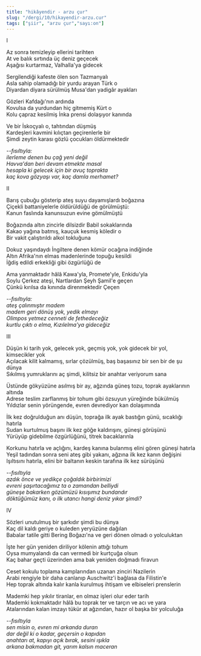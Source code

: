 ```yaml
---
title: "hikâyendir - arzu çur"
slug: "/dergi/10/hikayendir-arzu.cur"
tags: ["şiir", "arzu çur","sayı:on"]
---
```


I

Az sonra temizleyip ellerini tarihten  
At ve balık sırtında üç deniz geçecek\
Aşağısı kurtarmaz, Valhalla'ya gidecek

Sergilendiği kafeste ölen son Tazmanyalı\
Asla sahip olamadığı bir yurdu arayan Türk o\
Diyardan diyara sürülmüş Musa'dan yadigâr ayakları

Gözleri Kafdağı'nın ardında\
Kovulsa da yurdundan hiç gitmemiş Kürt o\
Kolu çapraz kesilmiş İnka prensi dolaşıyor kanında

Ve bir İskoçyalı o, tahtından düşmüş\
Kardeşleri kavmini kılıçtan geçirenlerle bir\
Şimdi zeytin karası gözlü çocukları öldürmektedir

*--fısıltıyla:\
ilerleme denen bu çağ yeni değil\
Havva'dan beri devam etmekte masal\
hesapla ki gelecek için bir avuç toprakta\
kaç kova gözyaşı var, kaç damla merhamet?*

II

Barış çubuğu gösterip ateş suyu dayamışlardı boğazına\
Çiçekli battaniyelerle öldürüldüğü de görülmüştü:\
Kanun faslında kanunsuzun evine gömülmüştü

Boğazında altın zincirle dilsizdir Babil sokaklarında\
Kakao yağına batmış, kauçuk kesmiş köledir o\
Bir vakit çalıştırıldı alkol tokluğuna

Dokuz yaşındaydı İngiltere denen kömür ocağına indiğinde\
Altın Afrika'nın elmas madenlerinde topuğu kesildi\
İğdiş edildi erkekliği gibi özgürlüğü de

Ama yanmaktadır hâlâ Kawa'yla, Promete'yle, Enkidu'yla\
Soylu Çerkez ateşi, Nartlardan Şeyh Şamil'e geçen\
Çünkü kırılsa da kınında direnmektedir Çeçen

*--fısıltıyla:\
ateş çalınmıştır madem\
madem geri dönüş yok, yedik elmayı\
Olimpos yetmez cenneti de fethedeceğiz\
kurtlu çıktı o elma, Kızılelma'ya gideceğiz*

III

Düşün ki tarih yok, gelecek yok, geçmiş yok, yok gidecek bir yol,
kimsecikler yok\
Açılacak kilit kalmamış, sırlar çözülmüş, baş başasınız bir sen bir de
şu dünya\
Sıkılmış yumruklarını aç şimdi, kilitsiz bir anahtar veriyorum sana

Üstünde gökyüzüne asılmış bir ay, ağzında güneş tozu, toprak ayaklarının
altında\
Adrese teslim zarflanmış bir tohum gibi özsuyun yüreğinde bükülmüş\
Yıldızlar senin yörüngende, evren devrediyor kan dolaşımında

İlk kez doğrulduğun anı düşün, toprağa ilk ayak bastığın günü, sıcaklığı
hatırla\
Sudan kurtulmuş başını ilk kez göğe kaldırışını, güneşi görüşünü\
Yürüyüp gidebilme özgürlüğünü, titrek bacaklarınla

Korkunu hatırla ve açlığını, kardeş kanına bulanmış elini gören güneşi
hatırla\
Yeşil tadından sonra seni ateş gibi yakanı, ağzına ilk kez kanın
değişini\
Işıltısını hatırla, elini bir baltanın keskin tarafına ilk kez sürüşünü

*--fısıltıyla\
azdık önce ve yedikçe çoğaldık birbirimizi\
evreni şaşırtacağımız ta o zamandan belliydi\
güneşe bakarken gözümüzü kısışımız bundandır\
döktüğümüz kanı, o ilk utancı hangi deniz yıkar şimdi?*

IV

Sözleri unutulmuş bir şarkıdır şimdi bu dünya\
Kaç dil kaldı geriye o kuleden yeryüzüne dağılan\
Babalar tatile gitti Bering Boğazı'na ve geri dönen olmadı o yolculuktan

İşte her gün yeniden diriliyor kölenin attığı tohum\
Oysa mumyalandı da can vermedi bir kurtçuğa olsun\
Kaç bahar geçti üzerinden ama bak yeniden doğmadı firavun

Ceset kokulu toplama kamplarından uzanan zinciri Nazilerin\
Arabi rengiyle bir daha canlanıp Auschwitz'i bağlasa da Filistin'e\
Hep toprak altında kalır kanla kurulmuş ihtişam ve elbiseleri prenslerin

Mademki hep yıkılır tiranlar, en olmaz işleri olur eder tarih\
Mademki kokmaktadır hâlâ bu toprak ter ve tarçın ve acı ve yara\
Atalarından kalan imzayı tükür at ağzından, hazır ol başka bir yolculuğa

*--fısıltıyla\
sen misin o, evren mi arkanda duran\
dar değil ki o kadar, geçersin o kapıdan\
anahtarı at, kapıyı açık bırak, sesini ışıkla\
arkana bakmadan git, yarım kalsın maceran*
